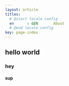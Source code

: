 ```yaml
---
layout: article
titles:
  # @start locale config
  en      : &EN       About
  # @end locale config
key: page-index
---
```


## hello world

### hey

#### sup
